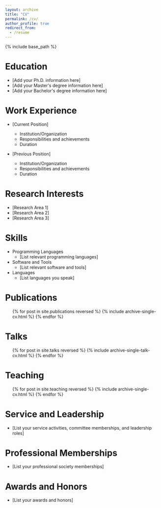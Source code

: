 ```yaml
---
layout: archive
title: "CV"
permalink: /cv/
author_profile: true
redirect_from:
  - /resume
---
```


{% include base_path %}

Education
======
* [Add your Ph.D. information here]
* [Add your Master's degree information here]
* [Add your Bachelor's degree information here]

Work Experience
======
* [Current Position]
  * Institution/Organization
  * Responsibilities and achievements
  * Duration

* [Previous Position]
  * Institution/Organization
  * Responsibilities and achievements
  * Duration
  
Research Interests
======
* [Research Area 1]
* [Research Area 2]
* [Research Area 3]

Skills
======
* Programming Languages
  * [List relevant programming languages]
* Software and Tools
  * [List relevant software and tools]
* Languages
  * [List languages you speak]

Publications
======
  <ul>{% for post in site.publications reversed %}
    {% include archive-single-cv.html %}
  {% endfor %}</ul>
  
Talks
======
  <ul>{% for post in site.talks reversed %}
    {% include archive-single-talk-cv.html  %}
  {% endfor %}</ul>
  
Teaching
======
  <ul>{% for post in site.teaching reversed %}
    {% include archive-single-cv.html %}
  {% endfor %}</ul>
  
Service and Leadership
======
* [List your service activities, committee memberships, and leadership roles]

Professional Memberships
======
* [List your professional society memberships]

Awards and Honors
======
* [List your awards and honors]
